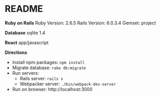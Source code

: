 # README

**Ruby on Rails**
Ruby Version: 2.6.5
Rails Version: 6.0.3.4
Gemset: project

**Database**
sqlite 1.4

**React**
app/javascript

**Directions**
- Install npm packages: `npm install`
- Migrate database: `rake db:migrate`
- Run servers:
  - Rails server: `rails s`
  - Webpacker server: `./bin/webpack-dev-server`
- Run on browser: http://localhost:3000
